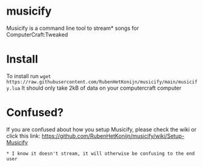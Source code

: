 # musicify
Musicify is a command line tool to stream* songs for ComputerCraft:Tweaked 

# Install
To install run `wget https://raw.githubusercontent.com/RubenHetKonijn/musicify/main/musicify.lua` 
It should only take 2kB of data on your computercraft computer

# Confused?
If you are confused about how you setup Musicify, please check the wiki or click this link: https://github.com/RubenHetKonijn/musicify/wiki/Setup-Musicify

`* I know it doesn't stream, it will otherwise be confusing to the end user`
